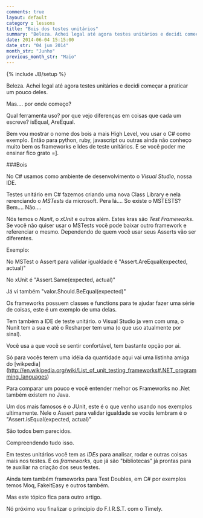 ```yaml
---
comments: true
layout: default
category : lessons
title: "Bois dos testes unitários"
summary: "Beleza. Achei legal até agora testes unitários e decidi começar a praticar um pouco..."
date: 2014-06-04 15:15:00
date_str: "04 jun 2014"
month_str: "Junho"
previous_month_str: "Maio"
---
```

{% include JB/setup %}

Beleza. Achei legal até agora testes unitários e decidi começar a praticar um pouco deles.

Mas.... por onde começo?

Qual ferramenta uso? por que vejo diferenças em coisas que cada um escreve? isEqual, AreEqual.

Bem vou mostrar o nome dos bois a mais High Level, vou usar o C# como exemplo. Então para python, ruby, javascript ou outras ainda não conheço muito bem os frameworks e Ides de teste unitários. E se você poder me ensinar fico grato =].

###Bois

No C# usamos como ambiente de desenvolvimento o *Visual Studio*, nossa IDE.

Testes unitário em C# fazemos criando uma nova Class Library e nela rerenciando o *MSTests* da microsoft. Pera lá.... So existe o MSTESTS? Bem.... Não....

Nós temos o *Nunit*, o *xUnit* e outros além. Estes kras são *Test Frameworks*. Se você não quiser usar o MSTests você pode baixar outro framework e referenciar o mesmo. Dependendo de quem você usar seus Asserts vão ser diferentes.

Exemplo:

No MSTest o Assert para validar igualdade é "Assert.AreEqual(expected, actual)"

No xUnit é "Assert.Same(expected, actual)"

Já vi também "valor.Should.BeEqual(expected)"

Os frameworks possuem classes e functions para te ajudar fazer uma série de coisas, este é um exemplo de uma delas.

Tem também a IDE de teste unitário. o Visual Studio ja vem com uma, o Nunit tem a sua e até o Resharper tem uma (o que uso atualmente por sinal).

Você usa a que você se sentir confortável, tem bastante opção por ai.

Só para vocês terem uma idéia da quantidade aqui vai uma listinha amiga do [wikpedia] (http://en.wikipedia.org/wiki/List_of_unit_testing_frameworks#.NET_programming_languages)

Para comparar um pouco e você entender melhor os Frameworks no .Net também existem no Java. 

Um dos mais famosos é o JUnit, este é o que venho usando nos exemplos ultimamente. Nele o Assert para validar igualdade se vocês lembram é o "Assert.isEqual(expected, actual)"

São todos bem parecidos.

Compreendendo tudo isso.

Em testes unitários você tem as *IDEs* para analisar, rodar e outras coisas mais nos testes. E os *frameworks*, que já são "bibliotecas" já prontas para te auxiliar na criação dos seus testes.

Ainda tem também frameworks para Test Doubles, em C# por exemplos temos Moq, FakeitEasy e outros também.

Mas este tópico fica para outro artigo.

Nó próximo vou finalizar o principio do F.I.R.S.T. com o Timely.




